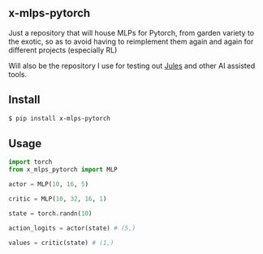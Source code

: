 ## x-mlps-pytorch

Just a repository that will house MLPs for Pytorch, from garden variety to the exotic, so as to avoid having to reimplement them again and again for different projects (especially RL)

Will also be the repository I use for testing out [Jules](https://jules.google.com/) and other AI assisted tools.


## Install

```bash
$ pip install x-mlps-pytorch
```

## Usage

```python
import torch
from x_mlps_pytorch import MLP

actor = MLP(10, 16, 5)

critic = MLP(10, 32, 16, 1)

state = torch.randn(10)

action_logits = actor(state) # (5,)

values = critic(state) # (1,)
```
